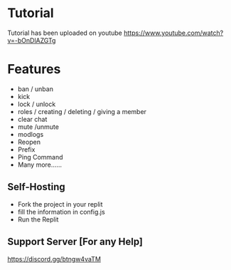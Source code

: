 # Tutorial
Tutorial has been uploaded on youtube
https://www.youtube.com/watch?v=-bOnDlAZGTg

# Features
- ban / unban
- kick 
- lock / unlock
- roles / creating / deleting / giving a member
- clear chat
- mute /unmute
- modlogs
- Reopen
- Prefix
- Ping Command
- Many more......

## Self-Hosting 
- Fork the project in your replit
- fill the information in config.js
- Run the Replit


Support Server [For any Help]
-
 https://discord.gg/btngw4vaTM
